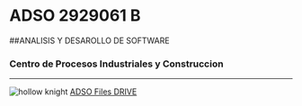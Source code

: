 # ADSO 2929061 B
##ANALISIS Y DESAROLLO DE SOFTWARE
### Centro de Procesos Industriales y Construccion
---
![hollow knight](https://tinyurl.com/32t822xh)
[ADSO Files DRIVE](https://tinyurl.com/wnkk334u)